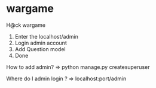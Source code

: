 # wargame
H@ck wargame

1. Enter the localhost/admin
2. Login admin account
3. Add Question model
4. Done

How to add admin?
  => python manage.py createsuperuser

Where do I admin login ?
  => localhost:port/admin
